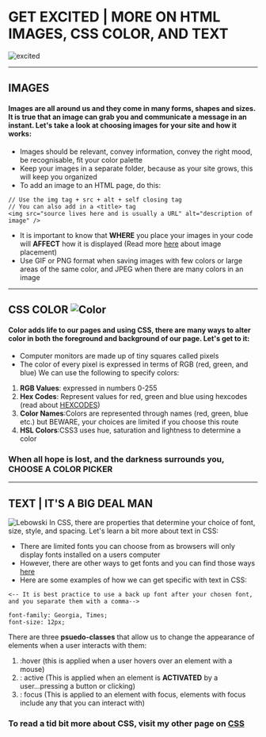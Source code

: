 # GET EXCITED | MORE ON HTML IMAGES, CSS COLOR, AND TEXT
![excited](https://media.giphy.com/media/l1J9Cuwi7VYjeXeYo/giphy.gif)

---------
## IMAGES
#### Images are all around us and they come in many forms, shapes and sizes. It is true that an image can grab you and communicate a message in an instant. Let's take a look at choosing images for your site and how it works:

* Images should be relevant, convey information, convey the right mood, be recognisable, fit your color palette
* Keep your images in a separate folder, because as your site grows, this will keep you organized
* To add an image to an HTML page, do this:

```
// Use the img tag + src + alt + self closing tag
// You can also add in a <title> tag
<img src="source lives here and is usually a URL" alt="description of image" />
```
* It is important to know that **WHERE** you place your images in your code will **AFFECT** how it is displayed (Read more [here](https://www.w3schools.com/html/html_images.asp) about image placement)
* Use GIF or PNG format when saving images with few colors or large areas of the same color, and JPEG when there are many colors in an image

--------
## CSS COLOR  ![Color](https://media.giphy.com/media/z0zTHzcwM4VYQ/giphy.gif)
#### Color adds life to our pages and using CSS, there are many ways to alter color in both the foreground and background of our page. Let's get to it:
* Computer monitors are made up of tiny squares called pixels
* The color of every pixel is expressed in terms of RGB (red, green, and blue)
We can use the following to specify colors:
1. **RGB Values**: expressed in numbers 0-255
2. **Hex Codes**: Represent values for red, green and blue using hexcodes (read about [HEXCODES](https://htmlcolorcodes.com/))
3. **Color Names**:Colors are represented through names (red, green, blue etc.) but BEWARE, your choices are limited if you choose this route
4. **HSL Colors**:CSS3 uses hue, saturation and lightness to determine a color

### When all hope is lost, and the darkness surrounds you, CHOOSE A COLOR PICKER
-------------
## TEXT | IT'S A BIG DEAL MAN
![Lebowski](https://media.giphy.com/media/ARCBFeHuMVyWQ/giphy.gif)
In CSS, there are properties that determine your choice of font, size, style,  and spacing. Let's learn a bit more about text in CSS:
* There are limited fonts you can choose from as browsers will only display fonts installed on a users computer
* However, there are other ways to get fonts and you can find those ways [here](https://www.w3schools.com/css/css3_fonts.asp)
* Here are some examples of how we can get specific with text in CSS:
```
<-- It is best practice to use a back up font after your chosen font, and you separate them with a comma-->

font-family: Georgia, Times;
font-size: 12px;
```
There are three **psuedo-classes** that allow us to change the appearance of elements when a user interacts with them:
1. :hover (this is applied when a user hovers over an element with a mouse)
2. : active (This is applied when an element is **ACTIVATED** by a user...pressing a button or clicking)
3. : focus (This is applied to an element with focus, elements with focus include any that you can interact with)

### To read a tid bit more about CSS, visit my other page on [CSS](https://rivad2.github.io/reading-notes/structure-css.html)












